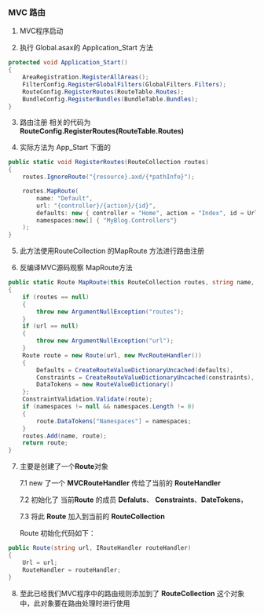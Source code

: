 ### MVC 路由

1. MVC程序启动

2. 执行 Global.asax的 Application_Start 方法

```C#
protected void Application_Start()
{
    AreaRegistration.RegisterAllAreas();
    FilterConfig.RegisterGlobalFilters(GlobalFilters.Filters);
    RouteConfig.RegisterRoutes(RouteTable.Routes);
    BundleConfig.RegisterBundles(BundleTable.Bundles);
}
```

3. 路由注册 相关的代码为 **RouteConfig.RegisterRoutes(RouteTable.Routes)**

4. 实际方法为 App_Start 下面的
```C# 
public static void RegisterRoutes(RouteCollection routes)
{
    routes.IgnoreRoute("{resource}.axd/{*pathInfo}");

    routes.MapRoute(
        name: "Default",
        url: "{controller}/{action}/{id}",
        defaults: new { controller = "Home", action = "Index", id = UrlParameter.Optional },
        namespaces:new[] { "MyBlog.Controllers"}
    );
}
```

5. 此方法使用RouteCollection  的MapRoute 方法进行路由注册

6. 反编译MVC源码观察 MapRoute方法
```C#
public static Route MapRoute(this RouteCollection routes, string name, string url, object defaults, object constraints, string[] namespaces)
{
    if (routes == null)
    {
        throw new ArgumentNullException("routes");
    }
    if (url == null)
    {
        throw new ArgumentNullException("url");
    }
    Route route = new Route(url, new MvcRouteHandler())
    {
        Defaults = CreateRouteValueDictionaryUncached(defaults),
        Constraints = CreateRouteValueDictionaryUncached(constraints),
        DataTokens = new RouteValueDictionary()
    };
    ConstraintValidation.Validate(route);
    if (namespaces != null && namespaces.Length != 0)
    {
        route.DataTokens["Namespaces"] = namespaces;
    }
    routes.Add(name, route);
    return route;
}

```

7. 主要是创建了一个**Route**对象 

    7.1 new 了一个 **MVCRouteHandler** 传给了当前的 **RouteHandler** 
    
    7.2 初始化了 当前**Route** 的成员 **Defaluts**、 **Constraints**、**DateTokens**，
    
    7.3 将此 **Route** 加入到当前的 **RouteCollection** 

    Route 初始化代码如下：
```C#
public Route(string url, IRouteHandler routeHandler)
{
	Url = url;
	RouteHandler = routeHandler;
}
```

8. 至此已经我们MVC程序中的路由规则添加到了 **RouteCollection** 这个对象中，此对象要在路由处理时进行使用